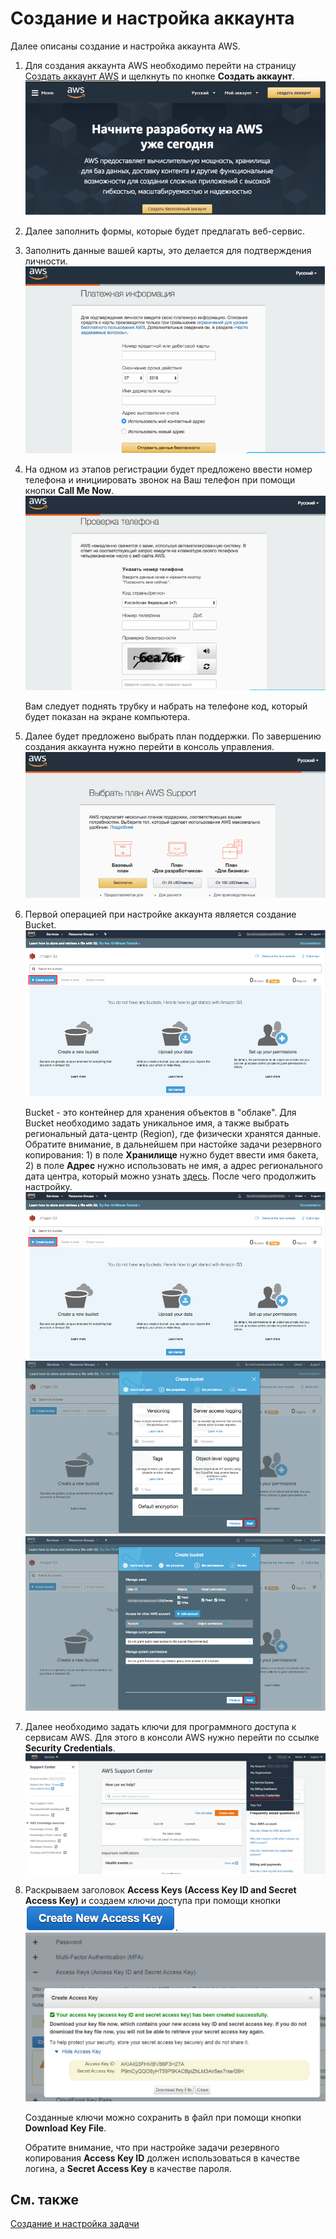 # Создание и настройка аккаунта

Далее описаны создание и настройка аккаунта AWS.

1. Для создания аккаунта AWS необходимо перейти на страницу [Создать аккаунт AWS](https://aws.amazon.com/ru/) и щелкнуть по кнопке **Создать аккаунт**.![Aws3 CreateAccount](../../../../images/aws3_createaccount.png)
2. Далее заполнить формы, которые будет предлагать веб\-сервис.
3. Заполнить данные вашей карты, это делается для подтверждения личности.![Aws 3 Paytest](../../../../images/aws3_paytest.png)
4. На одном из этапов регистрации будет предложено ввести номер телефона и инициировать звонок на Ваш телефон при помощи кнопки **Call Me Now**.![Aws3 CallMeNow](../../../../images/aws3_callmenow.png)

   Вам следует поднять трубку и набрать на телефоне код, который будет показан на экране компьютера.
5. Далее будет предложено выбрать план поддержки. По завершению создания аккаунта нужно перейти в консоль управления.![Aws3 console](../../../../images/aws3_console.png)
6. Первой операцией при настройке аккаунта является создание Bucket.![Aws3 CreateBucket](../../../../images/aws3_createbucket.png)

   Bucket \- это контейнер для хранения объектов в "облаке". Для Bucket необходимо задать уникальное имя, а также выбрать региональный дата\-центр (Region), где физически хранятся данные. Обратите внимание, в дальнейшем при настойке задачи резервного копирования: 1) в поле **Хранилище** нужно будет ввести имя бакета, 2) в поле **Адрес** нужно использовать не имя, а адрес регионального дата центра, который можно узнать [здесь](https://docs.aws.amazon.com/general/latest/gr/rande.html#s3_region). После чего продолжить настройку.![Aws3 CreateBucket](../../../../images/aws3_createbucket.png)![Aws 3 Create Bucket Name](../../../../images/aws3_createbucketname.png)![Aws 3 Create Bucket Name properties](../../../../images/aws3_createbucketname_propert.png)
7. Далее необходимо задать ключи для программного доступа к сервисам AWS. Для этого в консоли AWS нужно перейти по ссылке **Security Credentials**.![Aws3 SecurityCredentials](../../../../images/aws3_securitycredentials.png)
8. Раскрываем заголовок **Access Keys (Access Key ID and Secret Access Key)** и создаем ключи доступа при помощи кнопки ![Aws3 CreateNewAccessKey](../../../../images/aws3_createnewaccesskey.png).![Aws3 SecurityCredentialsCreate](../../../../images/aws3_securitycredentialscreate.png)

   Созданные ключи можно сохранить в файл при помощи кнопки **Download Key File**.

   Обратите внимание, что при настройке задачи резервного копирования **Access Key ID** должен использоваться в качестве логина, а **Secret Access Key** в качестве пароля.

## См. также

[Создание и настройка задачи](hydra_settings.md)
